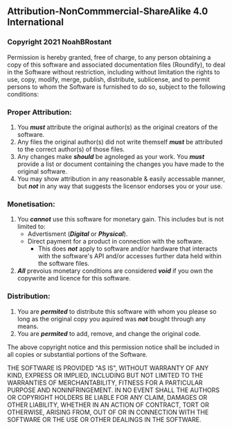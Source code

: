 ## Attribution-NonCommmercial-ShareAlike 4.0 International

### Copyright 2021 NoahBRostant

Permission is hereby granted, free of charge, to any person obtaining a copy of this software and associated documentation files (Roundify), to deal in the Software without restriction, including without limitation the rights to use, copy, modify, merge, publish, distribute, sublicense, and to permit persons to whom the Software is furnished to do so, subject to the following conditions:

### Proper Attribution:
1) You _**must**_ attribute the original author(s) as the original creators of the software.
2) Any files the original author(s) did not write themself _**must**_ be attributed to the correct author(s) of those files.
3) Any changes make _**should**_ be agnoleged as your work. You _**must**_ provide a list or document containing the changes you have made to the original software.
4) You may show attribution in any reasonable & easily accessable manner, but _**not**_ in any way that suggests the licensor endorses you or your use.

### Monetisation:
1) You _**cannot**_ use this software for monetary gain. This includes but is not limited to:
   - Advertisment (_**Digital**_ or _**Physical**_).
   - Direct payment for a product in connection with the software.
     - This does _**not**_ apply to software and/or hardware that interacts with the software's API and/or accesses further data held within the software files.
2) _**All**_ prevoius monetary conditions are considered _**void**_ if you own the copywrite and licence for this software.

### Distribution:
1) You are _**permited**_ to distribute this software with whom you please so long as the original copy you aquired was _**not**_ bought through any means.
2) You are _**permited**_ to add, remove, and change the original code. 

The above copyright notice and this permission notice shall be included in all copies or substantial portions of the Software.

THE SOFTWARE IS PROVIDED "AS IS", WITHOUT WARRANTY OF ANY KIND, EXPRESS OR IMPLIED, INCLUDING BUT NOT LIMITED TO THE WARRANTIES OF MERCHANTABILITY, FITNESS FOR A PARTICULAR PURPOSE AND NONINFRINGEMENT. IN NO EVENT SHALL THE AUTHORS OR COPYRIGHT HOLDERS BE LIABLE FOR ANY CLAIM, DAMAGES OR OTHER LIABILITY, WHETHER IN AN ACTION OF CONTRACT, TORT OR OTHERWISE, ARISING FROM, OUT OF OR IN CONNECTION WITH THE SOFTWARE OR THE USE OR OTHER DEALINGS IN THE SOFTWARE.